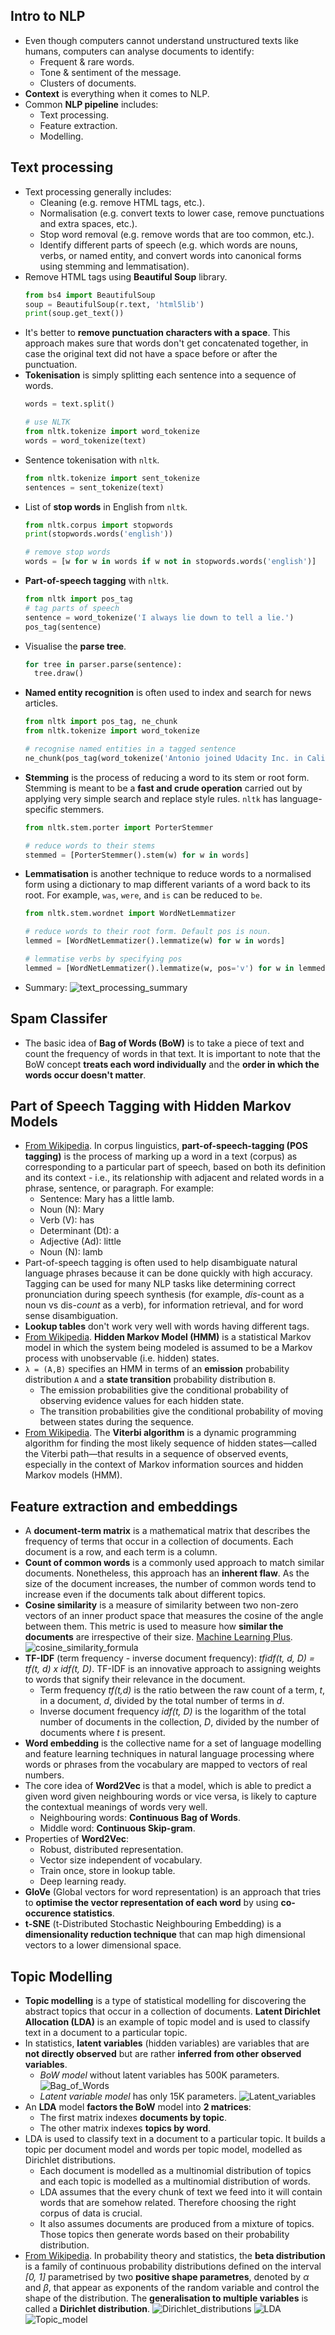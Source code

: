 ## Intro to NLP
- Even though computers cannot understand unstructured texts like humans, computers can analyse documents to identify: 
  - Frequent & rare words.
  - Tone & sentiment of the message.
  - Clusters of documents.
- **Context** is everything when it comes to NLP.
- Common **NLP pipeline** includes:
  - Text processing.
  - Feature extraction.
  - Modelling.

## Text processing
- Text processing generally includes:
  - Cleaning (e.g. remove HTML tags, etc.).
  - Normalisation (e.g. convert texts to lower case, remove punctuations and extra spaces, etc.).
  - Stop word removal (e.g. remove words that are too common, etc.).
  - Identify different parts of speech (e.g. which words are nouns, verbs, or named entity, and convert words into canonical forms using stemming and lemmatisation).
- Remove HTML tags using **Beautiful Soup** library.
  ```python
  from bs4 import BeautifulSoup
  soup = BeautifulSoup(r.text, 'html5lib')
  print(soup.get_text())
  ```
- It's better to **remove punctuation characters with a space**. This approach makes sure that words don't get concatenated together, in case the original text did not have a space before or after the punctuation.
- **Tokenisation** is simply splitting each sentence into a sequence of words.
  ```python
  words = text.split()
  
  # use NLTK
  from nltk.tokenize import word_tokenize
  words = word_tokenize(text)
  ```
- Sentence tokenisation with `nltk`.
  ```python
  from nltk.tokenize import sent_tokenize
  sentences = sent_tokenize(text)
  ```
- List of **stop words** in English from `nltk`.
  ```python
  from nltk.corpus import stopwords
  print(stopwords.words('english'))
  
  # remove stop words
  words = [w for w in words if w not in stopwords.words('english')]
  ```
- **Part-of-speech tagging** with `nltk`.
  ```python
  from nltk import pos_tag
  # tag parts of speech
  sentence = word_tokenize('I always lie down to tell a lie.')
  pos_tag(sentence)
  ```
- Visualise the **parse tree**.
  ```python
  for tree in parser.parse(sentence):
    tree.draw()
  ```
- **Named entity recognition** is often used to index and search for news articles.
  ```python
  from nltk import pos_tag, ne_chunk
  from nltk.tokenize import word_tokenize
  
  # recognise named entities in a tagged sentence
  ne_chunk(pos_tag(word_tokenize('Antonio joined Udacity Inc. in California.')))
  ```
- **Stemming** is the process of reducing a word to its stem or root form. Stemming is meant to be a **fast and crude operation** carried out by applying very simple search and replace style rules. `nltk` has language-specific stemmers.
  ```python
  from nltk.stem.porter import PorterStemmer
  
  # reduce words to their stems
  stemmed = [PorterStemmer().stem(w) for w in words]
  ```
- **Lemmatisation** is another technique to reduce words to a normalised form using a dictionary to map different variants of a word back to its root. For example, `was`, `were`, and `is` can be reduced to `be`.
  ```python
  from nltk.stem.wordnet import WordNetLemmatizer
  
  # reduce words to their root form. Default pos is noun.
  lemmed = [WordNetLemmatizer().lemmatize(w) for w in words]
  
  # lemmatise verbs by specifying pos
  lemmed = [WordNetLemmatizer().lemmatize(w, pos='v') for w in lemmed]
  ```
- Summary:
  ![text_processing_summary](https://github.com/leovantoji/Natural_Language_Processing_Nanodegree/blob/master/images/text_processing_summary.png)

## Spam Classifer
- The basic idea of **Bag of Words (BoW)** is to take a piece of text and count the frequency of words in that text. It is important to note that the BoW concept **treats each word individually** and the **order in which the words occur doesn't matter**.

## Part of Speech Tagging with Hidden Markov Models
- [From Wikipedia](https://en.wikipedia.org/wiki/Part-of-speech_tagging). In corpus linguistics, **part-of-speech-tagging (POS tagging)** is the process of marking up a word in a text (corpus) as corresponding to a particular part of speech, based on both its definition and its context - i.e., its relationship with adjacent and related words in a phrase, sentence, or paragraph. For example:
  - Sentence: Mary has a little lamb.
  - Noun (N): Mary
  - Verb (V): has
  - Determinant (Dt): a
  - Adjective (Ad): little
  - Noun (N): lamb
- Part-of-speech tagging is often used to help disambiguate natural language phrases because it can be done quickly with high accuracy. Tagging can be used for many NLP tasks like determining correct pronunciation during speech synthesis (for example, _dis_-count as a noun vs dis-_count_ as a verb), for information retrieval, and for word sense disambiguation.
- **Lookup tables** don't work very well with words having different tags.
- [From Wikipedia](https://en.wikipedia.org/wiki/Hidden_Markov_model). **Hidden Markov Model (HMM)** is a statistical Markov model in which the system being modeled is assumed to be a Markov process with unobservable (i.e. hidden) states.
- `λ = (A,B)` specifies an HMM in terms of an **emission** probability distribution `A` and a **state transition** probability distribution `B`.
  - The emission probabilities give the conditional probability of observing evidence values for each hidden state.
  - The transition probabilities give the conditional probability of moving between states during the sequence. 
- [From Wikipedia](https://en.wikipedia.org/wiki/Viterbi_algorithm). The **Viterbi algorithm** is a dynamic programming algorithm for finding the most likely sequence of hidden states—called the Viterbi path—that results in a sequence of observed events, especially in the context of Markov information sources and hidden Markov models (HMM). 

## Feature extraction and embeddings
- A **document-term matrix** is a mathematical matrix that describes the frequency of terms that occur in a collection of documents. Each document is a row, and each term is a column.
- **Count of common words** is a commonly used approach to match similar documents. Nonetheless, this approach has an **inherent flaw**. As the size of the document increases, the number of common words tend to increase even if the documents talk about different topics.
- **Cosine similarity** is a measure of similarity between two non-zero vectors of an inner product space that measures the cosine of the angle between them. This metric is used to measure how **similar the documents** are irrespective of their size. [Machine Learning Plus](https://www.machinelearningplus.com/nlp/cosine-similarity/).
![cosine_similarity_formula](https://github.com/leovantoji/Natural_Language_Processing_Nanodegree/blob/master/images/Cosine-Similarity-Formula-1.png)
- **TF-IDF** (term frequency - inverse document frequency): *tfidf(t, d, D) = tf(t, d) x idf(t, D)*. TF-IDF is an innovative approach to assigning weights to words that signify their relevance in the document.
  - Term frequency *tf(t,d)* is the ratio between the raw count of a term, *t*, in a document, *d*, divided by the total number of terms in *d*.
  - Inverse document frequency *idf(t, D)* is the logarithm of the total number of documents in the collection, *D*, divided by the number of documents where *t* is present.
- **Word embedding** is the collective name for a set of language modelling and feature learning techniques in natural language processing where words or phrases from the vocabulary are mapped to vectors of real numbers.
- The core idea of **Word2Vec** is that a model, which is able to predict a given word given neighbouring words or vice versa, is likely to capture the contextual meanings of words very well.
  - Neighbouring words: **Continuous Bag of Words**.
  - Middle word: **Continuous Skip-gram**.
- Properties of **Word2Vec**:
  - Robust, distributed representation.
  - Vector size independent of vocabulary.
  - Train once, store in lookup table.
  - Deep learning ready.
- **GloVe** (Global vectors for word representation) is an approach that tries to **optimise the vector representation of each word** by using **co-occurence statistics**.
- **t-SNE** (t-Distributed Stochastic Neighbouring Embedding) is a **dimensionality reduction technique** that can map high dimensional vectors to a lower dimensional space.

## Topic Modelling
- **Topic modelling** is a type of statistical modelling for discovering the abstract topics that occur in a collection of documents. **Latent Dirichlet Allocation (LDA)** is an example of topic model and is used to classify text in a document to a particular topic.
- In statistics, **latent variables** (hidden variables) are variables that are **not directly observed** but are rather **inferred from other observed variables**. 
  - *BoW model* without latent variables has 500K parameters.
  ![Bag_of_Words](https://github.com/leovantoji/Natural_Language_Processing_Nanodegree/blob/master/images/bag-of-words-quiz.png)
  - *Latent variable model* has only 15K parameters.
  ![Latent_variables](https://github.com/leovantoji/Natural_Language_Processing_Nanodegree/blob/master/images/how-many-parameters-quiz.png)
- An **LDA** model **factors the BoW** model into **2 matrices**:
  - The first matrix indexes **documents by topic**.
  - The other matrix indexes **topics by word**.
- LDA is used to classify text in a document to a particular topic. It builds a topic per document model and words per topic model, modelled as Dirichlet distributions.
  - Each document is modelled as a multinomial distribution of topics and each topic is modelled as a multinomial distribution of words.
  - LDA assumes that the every chunk of text we feed into it will contain words that are somehow related. Therefore choosing the right corpus of data is crucial.
  - It also assumes documents are produced from a mixture of topics. Those topics then generate words based on their probability distribution.
- [From Wikipedia](https://en.wikipedia.org/wiki/Beta_distribution). In probability theory and statistics, the **beta distribution** is a family of continuous probability distributions defined on the interval *\[0, 1\]* parametrised by two **positive shape parametres**, denoted by *α* and *β*, that appear as exponents of the random variable and control the shape of the distribution. The **generalisation to multiple variables** is called a **Dirichlet distribution**. 
  ![Dirichlet_distributions](https://github.com/leovantoji/Natural_Language_Processing_Nanodegree/blob/master/images/dirichlet_distributions.png)
  ![LDA](https://github.com/leovantoji/Natural_Language_Processing_Nanodegree/blob/master/images/lda.png)
  ![Topic_model](https://github.com/leovantoji/Natural_Language_Processing_Nanodegree/blob/master/images/topic_model.png)
